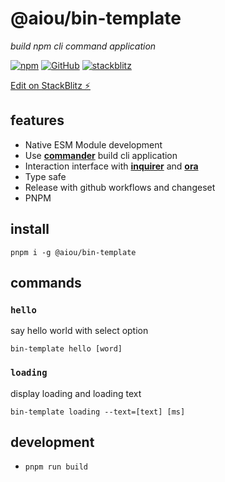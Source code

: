 # @aiou/bin-template
*build npm cli command application*

[![npm](https://img.shields.io/npm/v/@aiou/bin-template)](https://github.com/spring-catponents/bin-template) [![GitHub](https://img.shields.io/npm/l/@aiou/bin-template)](https://github.com/spring-catponents/bin-template) [![stackblitz](https://img.shields.io/badge/%E2%9A%A1%EF%B8%8Fstackblitz-online-blue)](https://stackblitz.com/github/spring-catponents/bin-template)

[Edit on StackBlitz ⚡️](https://stackblitz.com/github/spring-catponents/bin-template)

## features

- Native ESM Module development
- Use [**commander**](https://github.com/tj/commander.js/) build cli application
- Interaction interface with [**inquirer**](https://github.com/SBoudrias/Inquirer.js/) and [**ora**](https://github.com/sindresorhus/ora)
- Type safe
- Release with github workflows and changeset
- PNPM

## install 

```console
pnpm i -g @aiou/bin-template
```

## commands

### `hello`

say hello world with select option

`bin-template hello [word]`

### `loading`

display loading and loading text

`bin-template loading --text=[text] [ms]`

## development

- `pnpm run build`

